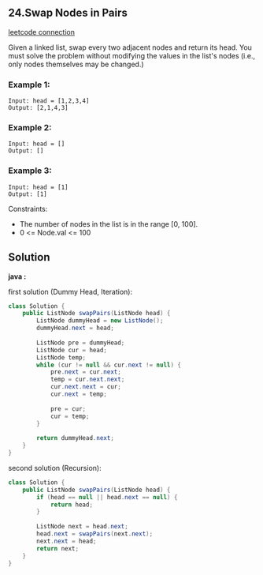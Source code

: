 ## 24.Swap Nodes in Pairs

[leetcode connection](https://leetcode.com/problems/swap-nodes-in-pairs/)

Given a linked list, swap every two adjacent nodes and return its head. You must solve the problem without modifying the values in the list's nodes (i.e., only nodes themselves may be changed.)

### Example 1:
```
Input: head = [1,2,3,4]
Output: [2,1,4,3]
```

### Example 2:
```
Input: head = []
Output: []
```

### Example 3:
```
Input: head = [1]
Output: [1]
```

Constraints:

* The number of nodes in the list is in the range [0, 100].
* 0 <= Node.val <= 100

## Solution

**java :**

first solution (Dummy Head, Iteration):
```java
class Solution {
    public ListNode swapPairs(ListNode head) {
        ListNode dummyHead = new ListNode();
        dummyHead.next = head;
        
        ListNode pre = dummyHead;
        ListNode cur = head;
        ListNode temp;
        while (cur != null && cur.next != null) {
            pre.next = cur.next;
            temp = cur.next.next;
            cur.next.next = cur;
            cur.next = temp;
            
            pre = cur;
            cur = temp;
        }
        
        return dummyHead.next;
    }
}
```

second solution (Recursion):
```java
class Solution {
    public ListNode swapPairs(ListNode head) {
        if (head == null || head.next == null) {
            return head;
        }
        
        ListNode next = head.next;
        head.next = swapPairs(next.next);
        next.next = head;
        return next;
    }
}
```